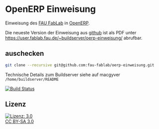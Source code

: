 OpenERP Einweisung
==================

Einweisung des [FAU FabLab](https://fablab.fau.de) in [OpenERP](https://fablab.fau.de/tool/openerp-einweisung).

Die neueste Version der Einweisung aus [github](https://github.com/fau-fablab/oerp-einweisung) ist als PDF unter https://user.fablab.fau.de/~buildserver/oerp-einweisung/ abrufbar.

auschecken
----------

```bash
git clone --recursive git@github.com:fau-fablab/oerp-einweisung.git
```

Technische Details zum Buildserver siehe auf macgyver `/home/buildserver/README`

[![Build Status](https://user.fablab.fau.de/~buildserver/oerp-einweisung/status.svg)](https://user.fablab.fau.de/~buildserver/oerp-einweisung/)

Lizenz
------

[![Lizenz: 3.0](https://licensebuttons.net/l/by-sa/3.0/de/88x31.png)</br>CC BY-SA 3.0](https://creativecommons.org/licenses/by-sa/3.0/)
